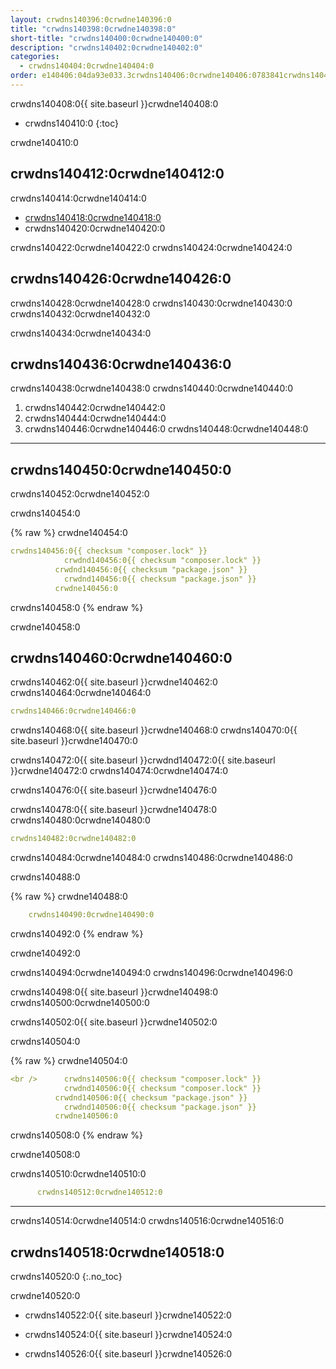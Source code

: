 ```yaml
---
layout: crwdns140396:0crwdne140396:0
title: "crwdns140398:0crwdne140398:0"
short-title: "crwdns140400:0crwdne140400:0"
description: "crwdns140402:0crwdne140402:0"
categories:
  - crwdns140404:0crwdne140404:0
order: e140406:04da93e033.3crwdns140406:0crwdne140406:0783841crwdns140406:0crwdne140406:0
---
```

crwdns140408:0{{ site.baseurl }}crwdne140408:0

- crwdns140410:0
{:toc}

crwdne140410:0

## crwdns140412:0crwdne140412:0

crwdns140414:0crwdne140414:0

- <a href="crwdns140416:0crwdne140416:0" target="_blank">crwdns140418:0crwdne140418:0</a>
- crwdns140420:0crwdne140420:0

crwdns140422:0crwdne140422:0 crwdns140424:0crwdne140424:0

## crwdns140426:0crwdne140426:0

crwdns140428:0crwdne140428:0 crwdns140430:0crwdne140430:0 crwdns140432:0crwdne140432:0

crwdns140434:0crwdne140434:0

## crwdns140436:0crwdne140436:0

crwdns140438:0crwdne140438:0 crwdns140440:0crwdne140440:0

1. crwdns140442:0crwdne140442:0
2. crwdns140444:0crwdne140444:0
3. crwdns140446:0crwdne140446:0 crwdns140448:0crwdne140448:0

* * *

## crwdns140450:0crwdne140450:0

crwdns140452:0crwdne140452:0

crwdns140454:0

{% raw %}
crwdne140454:0

```yaml
crwdns140456:0{{ checksum "composer.lock" }}
            crwdnd140456:0{{ checksum "composer.lock" }}
          crwdnd140456:0{{ checksum "package.json" }}
            crwdnd140456:0{{ checksum "package.json" }}
          crwdne140456:0    
```

crwdns140458:0
{% endraw %}

crwdne140458:0

## crwdns140460:0crwdne140460:0

crwdns140462:0{{ site.baseurl }}crwdne140462:0 crwdns140464:0crwdne140464:0

```yaml
crwdns140466:0crwdne140466:0
```

crwdns140468:0{{ site.baseurl }}crwdne140468:0 crwdns140470:0{{ site.baseurl }}crwdne140470:0

crwdns140472:0{{ site.baseurl }}crwdnd140472:0{{ site.baseurl }}crwdne140472:0 crwdns140474:0crwdne140474:0

crwdns140476:0{{ site.baseurl }}crwdne140476:0

crwdns140478:0{{ site.baseurl }}crwdne140478:0 crwdns140480:0crwdne140480:0

```yaml
crwdns140482:0crwdne140482:0 
```

crwdns140484:0crwdne140484:0 crwdns140486:0crwdne140486:0

crwdns140488:0

{% raw %}
crwdne140488:0

```yaml
    crwdns140490:0crwdne140490:0
```

crwdns140492:0
{% endraw %}

crwdne140492:0

crwdns140494:0crwdne140494:0 crwdns140496:0crwdne140496:0

crwdns140498:0{{ site.baseurl }}crwdne140498:0 crwdns140500:0crwdne140500:0

crwdns140502:0{{ site.baseurl }}crwdne140502:0

crwdns140504:0


{% raw %}
crwdne140504:0

```yaml
<br />      crwdns140506:0{{ checksum "composer.lock" }}
            crwdnd140506:0{{ checksum "composer.lock" }}
          crwdnd140506:0{{ checksum "package.json" }}
            crwdnd140506:0{{ checksum "package.json" }}
          crwdne140506:0
```

crwdns140508:0
{% endraw %}

crwdne140508:0

crwdns140510:0crwdne140510:0

```yaml
      crwdns140512:0crwdne140512:0
```

* * *

crwdns140514:0crwdne140514:0 crwdns140516:0crwdne140516:0

## crwdns140518:0crwdne140518:0

crwdns140520:0
{:.no_toc}

crwdne140520:0

- crwdns140522:0{{ site.baseurl }}crwdne140522:0

- crwdns140524:0{{ site.baseurl }}crwdne140524:0

- crwdns140526:0{{ site.baseurl }}crwdne140526:0